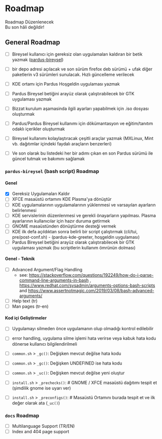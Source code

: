 # Roadmap
<div class="warning">Roadmap Düzenlenecek<br>Bu son hâli değildir!</div>

## General Roadmap

- [ ] Bireysel kullanıcı için gereksiz olan uygulamaları kaldıran bir betik yazmak ([pardus-bireysel](#pardus-bireysel-bash-script-roadmap))
- [ ] bir depo adresi açılacak ve son sürüm firefox deb sürümü + ufak diğer paketlerin v3 sürümleri sunulacak. Hızlı güncelleme verilecek
- [ ] KDE ortamı için Pardus Hoşgeldin uygulaması yazmak
- [ ] Pardus Bireysel betiğini arayüz olarak çalıştırabilecek bir GTK uygulaması yazmak
- [ ] Bizzat kurulum aşamasinda ilgili ayarları yapabilmek için .iso dosyası oluşturmak
- [ ] Pardus/Pardus Bireysel kullanımı için dökümantasyon ve eğitim/tanıtım odaklı içerikler oluşturmak
- [ ] Bireysel kullanımı kolaylaştıracak çeşitli araçlar yazmak (MXLinux, Mint vb. dağıtımlar içindeki faydalı araçların benzerleri)
- [ ] Ve son olarak bu listedeki her bir adımı çıkan en son Pardus sürümü ile güncel tutmak ve bakımını sağlamak



### `pardus-bireysel` (bash script) Roadmap
#### Genel
- [x] Gereksiz Uygulamaları Kaldır
- [ ] XFCE masaüstü ortamını KDE Plasma'ya dönüştür
- [ ] KDE uygulamalarının uygulamalarının yüklenmesi ve varsayılan ayarların belirlenmesi
- [ ] KDE servislerinin düzenlenmesi ve gerekli önayarların yapılması. Plasma ayarlarının kullanıcılar için hazır duruma getirmek
- [ ] GNOME masaüstünden dönüştürme desteği vermek
- [ ] KDE ilk defa açıldıktan sonra belirli bir script çalıştırmak (cli/tui, pre/post-conf.sh) - (pardus-kde-greeter, hoşgeldin uygulaması)
- [ ] Pardus Bireysel betiğini arayüz olarak çalıştırabilecek bir GTK uygulaması yazmak (bu scriptlerin kullanım ömrünün dolması)

#### Genel - Teknik
- [ ] Advanced Argument/Flag Handling
  - see: https://stackoverflow.com/questions/192249/how-do-i-parse-command-line-arguments-in-bash , https://www.redhat.com/sysadmin/arguments-options-bash-scripts and https://www.assertnotmagic.com/2019/03/08/bash-advanced-arguments/
- [ ] Help text (tr)
- [ ] Man pages (tr-en)

#### Kod içi Geliştirmeler
- [ ] Uygulamayı silmeden önce uygulamanın olup olmadığı kontrol edilebilir
- [ ] error handling, uygulama silme işlemi hata verirse veya kabuk hata kodu dönerse kullanıcı bilgilendirilmeli
- [ ] `common.sh` > `_gc()`: Değişken mevcut değilse hata kodu
- [ ] `common.sh` > `_gc()`: Değişken UNDEFINED ise hata kodu
- [ ] `common.sh` > `_uc()`: Değişken mevcut değilse yeni oluştur
- [ ] `install.sh` > `_prechecks()`: # GNOME / XFCE masaüstü dağıtımı tespit et (şimdilik gnome ise uyarı ver)
- [ ] `install.sh` > `_preconfigs()`: # Masaüstü Ortamını burada tespit et ve ilk değer olarak ata (`_uc()`)


### `docs` Roadmap
- [ ] Multilanguage Support (TR/EN)
- [ ] Index and 404 page support